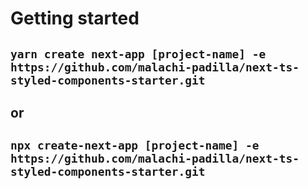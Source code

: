 # Getting started

## `yarn create next-app [project-name] -e https://github.com/malachi-padilla/next-ts-styled-components-starter.git`

## or

## `npx create-next-app [project-name] -e https://github.com/malachi-padilla/next-ts-styled-components-starter.git`
